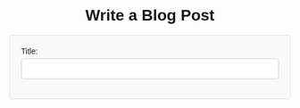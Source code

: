 <!DOCTYPE html>
<html lang="en">
<head>
    <meta charset="UTF-8">
    <meta name="viewport" content="width=device-width, initial-scale=1.0">
    <title>Blog Post</title>
    <style>
        body {
            font-family: Arial, sans-serif;
            margin: 20px;
            padding: 0;
        }
        .container {
            max-width: 800px;
            margin: 0 auto;
        }
        h1 {
            text-align: center;
        }
        form {
            border: 1px solid #ddd;
            padding: 20px;
            background-color: #f9f9f9;
            border-radius: 5px;
        }
        .form-group {
            margin-bottom: 15px;
        }
        .form-group label {
            display: block;
            margin-bottom: 5px;
        }
        .form-group input[type="text"],
        .form-group textarea {
            width: 100%;
            padding: 10px;
            border: 1px solid #ccc;
            border-radius: 4px;
        }
        .form-group input[type="file"] {
            margin-top: 5px;
        }
        .form-group button {
            padding: 10px 15px;
            background-color: #007bff;
            color: #fff;
            border: none;
            border-radius: 4px;
            cursor: pointer;
        }
        .form-group button:hover {
            background-color: #0056b3;
        }
    </style>
</head>
<body>
    <div class="container">
        <h1>Write a Blog Post</h1>
        <form action="/submit-blog" method="post" enctype="multipart/form-data">
            <div class="form-group">
                <label for="title">Title:</label>
                <input type="text" id="title" name="title" required>
            </div>
            <div class="form-group">
